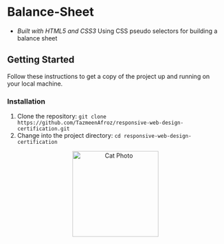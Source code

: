 # Balance-Sheet
- *Built with HTML5 and CSS3*
Using CSS pseudo selectors for building a  balance sheet

## Getting Started

Follow these instructions to get a copy of the project up and running on your local machine.


### Installation

1. Clone the repository: `git clone https://github.com/TazmeenAfroz/responsive-web-design-certification.git`
2. Change into the project directory: `cd responsive-web-design-certification`

<div align="center">
  <img src="https://raw.githubusercontent.com/TazmeenAfroz/Web-Development-Projects/main/" alt="Cat Photo" width="200px" height="auto" style="max-width:200%; height:auto;">
